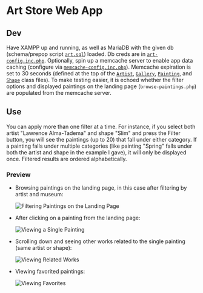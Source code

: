 # Art Store Web App

## Dev

Have XAMPP up and running, as well as MariaDB with the given db (schema/prepop script [`art.sql`](db/art.sql)) loaded. Db creds are in [`art-config.inc.php`](includes/art-config.inc.php).  Optionally, spin up a memcache server to enable app data caching (configure via [`memcache-config.inc.php`](includes/memcache-config.inc.php)).  Memcache expiration is set to 30 seconds (defined at the top of the [`Artist`](includes/Artist.class.php), [`Gallery`](includes/Gallery.class.php), [`Painting`](includes/Painting.class.php), and [`Shape`](includes/Shape.class.php) class files).  To make testing easier, it is echoed whether the filter options and displayed paintings on the landing page (`browse-paintings.php`) are populated from the memcache server.

## Use

You can apply more than one filter at a time.  For instance, if you select both artist "Lawrence Alma-Tadema" and shape "Slim" and press the Filter button, you will see the paintings (up to 20) that fall under either category.  If a painting falls under multiple categories (like painting "Spring" falls under both the artist and shape in the example I gave), it will only be displayed once.  Filtered results are ordered alphabetically.

### Preview


- Browsing paintings on the landing page, in this case after filtering by artist and museum:

  ![Filtering Paintings on the Landing Page](https://files.catbox.moe/7h7oug.png)
  &nbsp;

- After clicking on a painting from the landing page:

  ![Viewing a Single Painting](https://files.catbox.moe/yu3jpt.png)
  &nbsp;

- Scrolling down and seeing other works related to the single painting (same artist or shape):

  ![Viewing Related Works](https://files.catbox.moe/twdwxf.png)
  &nbsp;

- Viewing favorited paintings:

  ![Viewing Favorites](https://files.catbox.moe/kogeer.png)